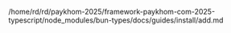 /home/rd/rd/paykhom-2025/framework-paykhom-com-2025-typescript/node_modules/bun-types/docs/guides/install/add.md